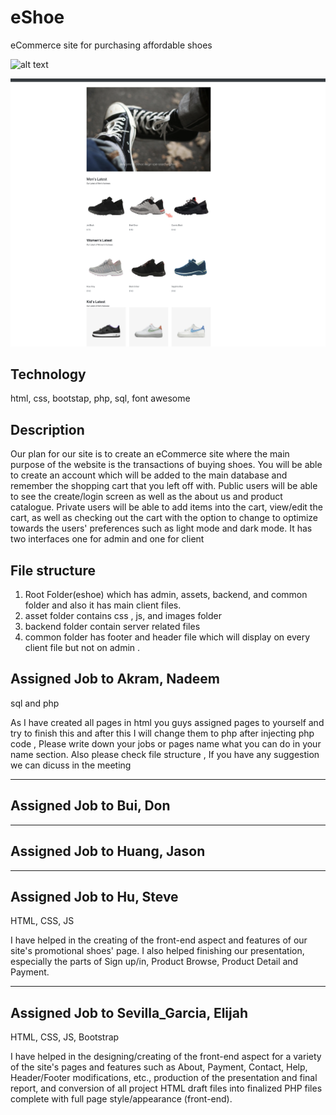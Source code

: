 # eShoe

eCommerce site for purchasing affordable shoes 


![alt text](https://github.com/[nakram6]/[reponame]/blob/[main]/image.jpg?raw=true)


![eShoe](https://github.com/nakram6/eshoe/blob/main/assets/imgs/Screen%20Shot%202022-08-10%20at%208.27.26%20PM.png)




## Technology

html, css, bootstap, php, sql, font awesome


## Description

Our plan for our site is to create an eCommerce site where the main purpose of the website is the transactions of buying shoes. You will be able to create an account which will be added to the main database and remember the shopping cart that you left off with. Public users will be able to see the create/login screen as well as the about us and product catalogue. Private users will be able to add items into the cart, view/edit the cart, as well as checking out the cart with the option to change to optimize towards the users' preferences such as light mode and dark mode. It has two interfaces one for admin and one for client


## File structure
1. Root Folder(eshoe)  which has admin, assets, backend, and common folder and also it has main client files.
2. asset folder contains css , js, and images folder
3. backend folder contain server related files
4. common folder has footer and header file which will display on every client file but not on admin . 






## Assigned Job to Akram, Nadeem
 
sql and php 

As I have created all pages in html you guys assigned pages to yourself and try to finish this and after this I will change them
to php after injecting php code , Please write down your jobs or pages name what you can do in your name section. Also please check
 file structure , If you have any suggestion we can dicuss in the meeting

-------------------------------------------------------------------------------------------------------------------------------------



## Assigned Job to Bui, Don



-------------------------------------------------------------------------------------------------------------------------------------



## Assigned Job to Huang, Jason



-------------------------------------------------------------------------------------------------------------------------------------



## Assigned Job to Hu, Steve
HTML, CSS, JS

I have helped in the creating of the front-end aspect and features of our site's promotional shoes' page.
I also helped finishing our presentation, especially the parts of Sign up/in, Product Browse, Product Detail and Payment.

-------------------------------------------------------------------------------------------------------------------------------------



## Assigned Job to Sevilla_Garcia, Elijah

HTML, CSS, JS, Bootstrap

I have helped in the designing/creating of the front-end aspect for a variety of the site's pages and features such as About, Payment, Contact, Help, Header/Footer modifications, etc., production of the presentation and final report, and conversion of all project HTML draft files into finalized PHP files complete with full page style/appearance (front-end). 

